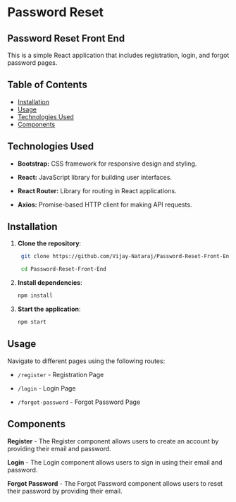 # Password Reset

## Password Reset Front End

This is a simple React application that includes registration, login, and forgot password pages.

## Table of Contents

- [Installation](#installation)
- [Usage](#usage)
- [Technologies Used](#technologies-used)
- [Components](#components)

## Technologies Used

- **Bootstrap:** CSS framework for responsive design and styling.

- **React:** JavaScript library for building user interfaces.

- **React Router:** Library for routing in React applications.

- **Axios:** Promise-based HTTP client for making API requests.

## Installation

1. **Clone the repository**:

   ```bash
    git clone https://github.com/Vijay-Nataraj/Password-Reset-Front-End.git

    cd Password-Reset-Front-End
   ```

2. **Install dependencies**:

   ```bash
   npm install
   ```

3. **Start the application**:

   ```bash
   npm start
   ```

## Usage

Navigate to different pages using the following routes:

- `/register` - Registration Page

- `/login` - Login Page

- `/forgot-password` - Forgot Password Page

## Components

**Register** -
The Register component allows users to create an account by providing their email and password.

**Login** -
The Login component allows users to sign in using their email and password.

**Forgot Password** -
The Forgot Password component allows users to reset their password by providing their email.
